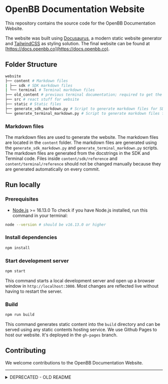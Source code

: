 # OpenBB Documentation Website

This repository contains the source code for the OpenBB Documentation Website. 

The website was built using [Docusaurus](https://docusaurus.io/), a modern static website generator and [TailwindCSS](https://tailwindcss.com) as styling solution.
The final website can be found at [https://docs.openbb.co](https://docs.openbb.co).


## Folder Structure

```bash
website
├── content # Markdown files
| ├── sdk # SDK markdown files
| └── terminal # Terminal markdown files
├── old_content # previous terminal documentation; required to get the examples for terminal reference
├── src # react stuff for website
├── static # Static files
├── generate_sdk_markdown.py # Script to generate markdown files for SDK
└── generate_terminal_markdown.py # Script to generate markdown files for Terminal
```

### Markdown files

The markdown files are used to generate the website. The markdown files are located in the `content` folder. The markdown files are generated using the `generate_sdk_markdown.py` and `generate_terminal_markdown.py` scripts. The markdown files are generated from the docstrings in the SDK and Terminal code. Files inside `content/sdk/reference` and `content/terminal/reference` should not be changed manually because they are generated automatically on every commit.


## Run locally

### Prerequisites

- [Node.js](https://nodejs.org/en/) >= 16.13.0
To check if you have Node.js installed, run this command in your terminal:

```bash
node --version # should be v16.13.0 or higher
```

### Install dependencies

```bash
npm install
```

### Start development server

```bash
npm start
```

This command starts a local development server and open up a browser window in `http://localhost:3000`. Most changes are reflected live without having to restart the server.

### Build

```bash
npm run build
```

This command generates static content into the `build` directory and can be served using any static contents hosting service. We use Github Pages to host our website. It's deployed in the `gh-pages` branch.



## Contributing

We welcome contributions to the OpenBB Documentation Website.

--- 
<details><summary>DEPRECATED - OLD README</summary>
<p>

# Hugo Server

The current features can be found in [OpenBB Terminal Features](https://openbb-finance.github.io/OpenBBTerminal).

<!-- TABLE OF CONTENTS -->
<summary><h2 style="display: inline-block">Table of Contents</h2></summary>
<ol>
  <li><a href="#install-hugo">Install Hugo</a></li>
  <li><a href="#run-locally">Run Locally</a></li>
  <li><a href="#adding-features">Adding Features</a></li>
  <ul>
    <li><a href="#structure">Structure</a></li>
    <li><a href="#new-feature">New Feature</a></li>
    </ul>
</ol>

## Install Hugo

Install [Hugo](https://gohugo.io/getting-started/installing/).

## Run Locally

Go into `website` directory with:

```bash
cd website
```

And run:

```bash
hugo server -D
```

If everything is working well, the following should appear:

```txt
13:58 $ hugo server -D
Start building sites …
hugo v0.87.0+extended darwin/amd64 BuildDate=unknown

                   | EN
-------------------+------
  Pages            | 853
  Paginator pages  |   0
  Non-page files   |   1
  Static files     | 111
  Processed images |   4
  Aliases          |   0
  Sitemaps         |   1
  Cleaned          |   0

Built in 14912 ms
Watching for changes in /Users/DidierRodriguesLopes/Documents/git/OpenBBTerminal/website/{archetypes,assets,content,data,static,themes}
Watching for config changes in /Users/DidierRodriguesLopes/Documents/git/OpenBBTerminal/website/config.toml
Environment: "development"
Serving pages from memory
Running in Fast Render Mode. For full rebuilds on change: hugo server --disableFastRender
Web Server is available at http://localhost:1313/ (bind address 127.0.0.1)
Press Ctrl+C to stop
```

And you should be able to access your local version at http://localhost:1313/.

This will be important for the addition of features to the Hugo Server.

## Adding Features

### Structure

This is the structure that the documentation follows:

```txt
website/content/_index.md
               /stocks/_index.md
                      /load/_index.md
                      /candle/_index.md
                      /discovery/_index.md
                                /ipo/_index.md
                                    /...
                                /...
                      /...
               /cryptocurrency/_index.md
                              /chart/_index.md
                              /defi/_index.md
                                   /borrow/_index.md
                                   /...
                              /...
               /...
               /common/_index.md
                      /technical_analysis/_index.md
                                         /ema/_index.md
                                         /...
                      /...
```

Note that the `common` folder holds features that are common across contexts, e.g. `technical analysis` can be performed on both `stocks` or `crytpo`.

### New Feature

To add a new command, there are two main actions that need to be done:

1. Create a directory with the name of the command and a `_index.md` file within. Examples:

   - When adding `ipo`, since this command belongs to context `stocks` and category `discovery`, we added a `ipo` folder with a `_index.md` file within to `website/content/stocks/discovery`.
   - When adding `candle`, since this command belongs to context `stocks`, we added a `candle` folder with a `_index.md` file within to `website/content/stocks/`.

2. The `_index.md` file should have the output of the `command -h` followed by a screenshot example (with white background) of what the user can expect. Note that you can now drag and drop the images while editing the readme file on the remote web version of your PR branch. Github will create a link for it with format (https://user-images.githubusercontent.com/***/***.file_format).

Example:

---

```shell
usage: ipo [--past PAST_DAYS] [--future FUTURE_DAYS]
```

Past and future IPOs. [Source: https://finnhub.io]

- --past : Number of past days to look for IPOs. Default 0.
- --future : Number of future days to look for IPOs. Default 10.

<IMAGE HERE - Use drag and drop hint mentioned above>

---

3. Update the Navigation bar to match the content you've added. This is done by adding 2 lines of code to `website/data/menu/`, i.e. a `name` and a `ref`. Example:

```
---
main:
  - name: stocks
    ref: "/stocks"
    sub:
      - name: load
        ref: "/stocks/load"
      - name: candle
        ref: "/stocks/candle"
      - name: discovery
        ref: "/stocks/discovery"
        sub:
          - name: ipo
            ref: "/stocks/discovery/ipo"
          - name: map
            ref: "/stocks/discovery/map"
```

</p>
</details>
